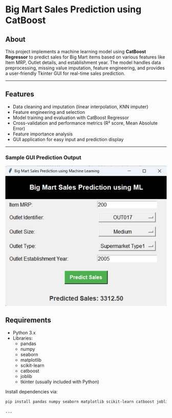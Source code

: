 

# Big Mart Sales Prediction using CatBoost

## About
This project implements a machine learning model using **CatBoost Regressor** to predict sales for Big Mart items based on various features like Item MRP, Outlet details, and establishment year. The model handles data preprocessing, missing value imputation, feature engineering, and provides a user-friendly Tkinter GUI for real-time sales prediction.

---

## Features
- Data cleaning and imputation (linear interpolation, KNN imputer)
- Feature engineering and selection
- Model training and evaluation with CatBoost Regressor
- Cross-validation and performance metrics (R² score, Mean Absolute Error)
- Feature importance analysis
- GUI application for easy input and prediction display

---


### Sample GUI Prediction Output

![Big Mart Sales Prediction GUI](Screenshot.png)



## Requirements

- Python 3.x
- Libraries:
  - pandas
  - numpy
  - seaborn
  - matplotlib
  - scikit-learn
  - catboost
  - joblib
  - tkinter (usually included with Python)

Install dependencies via:
```bash
pip install pandas numpy seaborn matplotlib scikit-learn catboost joblib

---



